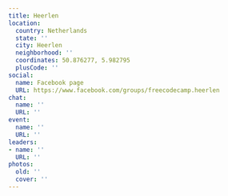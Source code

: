 ```yaml
---
title: Heerlen
location:
  country: Netherlands
  state: ''
  city: Heerlen
  neighborhood: ''
  coordinates: 50.876277, 5.982795
  plusCode: ''
social:
  name: Facebook page
  URL: https://www.facebook.com/groups/freecodecamp.heerlen
chat:
  name: ''
  URL: ''
event:
  name: ''
  URL: ''
leaders:
- name: ''
  URL: ''
photos:
  old: ''
  cover: ''
---
```

